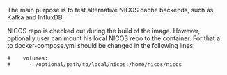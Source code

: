 The main purpose is to test alternative NICOS cache backends, such as Kafka and InfluxDB.

NICOS repo is checked out during the build of the image. However, optionally user can
mount his local NICOS repo to the container. For that a to docker-compose.yml should be
changed in the following lines:

```
#    volumes:
#      - /optional/path/to/local/nicos:/home/nicos/nicos
```
